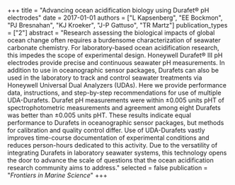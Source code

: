 +++
title = "Advancing ocean acidification biology using Durafet® pH electrodes"
date = 2017-01-01
authors = ["L Kapsenberg", "EE Bockmon", "PJ Bresnahan", "KJ Kroeker", "J-P Gattuso", "TR Martz"]
publication_types = ["2"]
abstract = "Research assessing the biological impacts of global ocean change often requires a burdensome characterization of seawater carbonate chemistry. For laboratory-based ocean acidification research, this impedes the scope of experimental design. Honeywell Durafet® III pH electrodes provide precise and continuous seawater pH measurements. In addition to use in oceanographic sensor packages, Durafets can also be used in the laboratory to track and control seawater treatments via Honeywell Universal Dual Analyzers (UDAs). Here we provide performance data, instructions, and step-by-step recommendations for use of multiple UDA-Durafets. Durafet pH measurements were within ±0.005 units pHT of spectrophotometric measurements and agreement among eight Durafets was better than ±0.005 units pHT. These results indicate equal performance to Durafets in oceanographic sensor packages, but methods for calibration and quality control differ. Use of UDA-Durafets vastly improves time-course documentation of experimental conditions and reduces person-hours dedicated to this activity. Due to the versatility of integrating Durafets in laboratory seawater systems, this technology opens the door to advance the scale of questions that the ocean acidification research community aims to address."
selected = false
publication = "*Frontiers in Marine Science*"
+++

